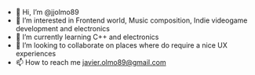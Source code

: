 - 👋 Hi, I’m @jjolmo89
- 👀 I’m interested in Frontend world, Music composition, Indie videogame development and electronics
- 🌱 I’m currently learning C++ and electronics
- 💞️ I’m looking to collaborate on places where do require a nice UX experiences
- 📫 How to reach me javier.olmo89@gmail.com

